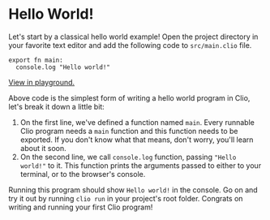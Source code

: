 # Hello World!

Let's start by a classical hello world example! Open the project directory in your favorite text editor and add the following code to `src/main.clio` file.

```text
export fn main:
  console.log "Hello world!"
```

[View in playground.](https://clio-playground.pouyae.vercel.app/?code=export%20fn%20main%3A%0A%20%20console.log%20%22Hello%20world!%22%0A)

Above code is the simplest form of writing a hello world program in Clio, let's break it down a little bit:

1. On the first line, we've defined a function named `main`. Every runnable Clio program needs a `main` function and this function needs to be exported. If you don't know what that means, don't worry, you'll learn about it soon.
2. On the second line, we call `console.log` function, passing `"Hello world!"` to it. This function prints the arguments passed to either to your terminal, or to the browser's console.

Running this program should show `Hello world!` in the console. Go on and try it out by running `clio run` in your project's root folder. Congrats on writing and running your first Clio program!

